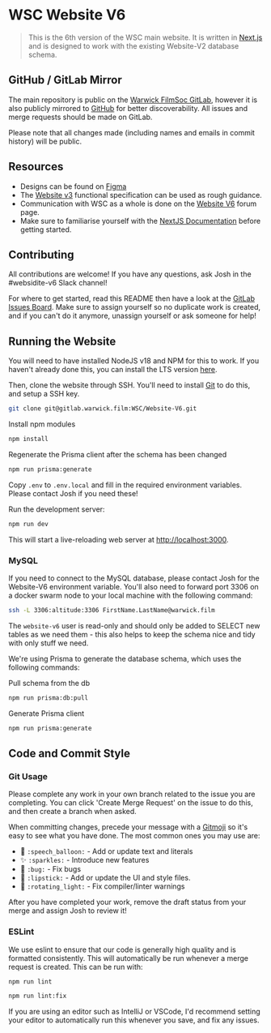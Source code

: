 # WSC Website V6
> This is the 6th version of the WSC main website. It is written in [Next.js](https://nextjs.org/) and is designed to work with the existing Website-V2 database schema.

## GitHub / GitLab Mirror
The main repository is public on the [Warwick FilmSoc GitLab](https://gitlab.warwick.film/WSC/Website-V6), however it is also publicly mirrored to [GitHub](https://github.com/WarwickFilmSoc/Website-V6) for better discoverability. All issues and merge requests should be made on GitLab.

Please note that all changes made (including names and emails in commit history) will be public.

## Resources
* Designs can be found on [Figma](https://www.figma.com/file/zXtnJxRgcaZmosPbCUGbGF/Website-V6?type=design&node-id=176-1667&mode=design&t=7zVnAXb6QF788p3H-0)
* The [Website v3](https://wiki.warwick.film/wiki/Functional_Spec_(Website_Version_3)) functional specification can be used as rough guidance.
* Communication with WSC as a whole is done on the [Website V6](https://discourse.warwick.film/t/website-v6/6548) forum page.
* Make sure to familiarise yourself with the [NextJS Documentation](https://nextjs.org/docs) before getting started.

## Contributing
All contributions are welcome! If you have any questions, ask Josh in the #websidite-v6 Slack channel!

For where to get started, read this README then have a look at the [GitLab Issues Board](https://gitlab.warwick.film/WSC/Website-V6/-/issues). Make sure to assign yourself so no duplicate work is created, and if you can't do it anymore, unassign yourself or ask someone for help!

## Running the Website
You will need to have installed NodeJS v18 and NPM for this to work. If you haven't already done this, you can install the LTS version [here](https://nodejs.org/en/download).

Then, clone the website through SSH. You'll need to install [Git](https://git-scm.com/downloads) to do this, and setup a SSH key.
```bash
git clone git@gitlab.warwick.film:WSC/Website-V6.git
```

Install npm modules
```bash
npm install
```

Regenerate the Prisma client after the schema has been changed
```bash
npm run prisma:generate
```

Copy `.env` to `.env.local` and fill in the required environment variables. Please contact Josh if you need these!

Run the development server:
```bash
npm run dev
```

This will start a live-reloading web server at [http://localhost:3000](http://localhost:3000).

### MySQL
If you need to connect to the MySQL database, please contact Josh for the Website-V6 environment variable. You'll also need to forward port 3306 on a docker swarm node to your local machine with the following command:
```bash
ssh -L 3306:altitude:3306 FirstName.LastName@warwick.film
```


The `website-v6` user is read-only and should only be added to SELECT new tables as we need them - this also helps to keep the schema nice and tidy with only stuff we need. 

We're using Prisma to generate the database schema, which uses the following commands:

Pull schema from the db
```bash
npm run prisma:db:pull
```

Generate Prisma client
```bash
npm run prisma:generate
```

## Code and Commit Style
### Git Usage
Please complete any work in your own branch related to the issue you are completing. You can click 'Create Merge Request' on the issue to do this, and then create a branch when asked.

When committing changes, precede your message with a [Gitmoji](https://gitmoji.dev/) so it's easy to see what you have done. The most common ones you may use are:
* 💬 `:speech_balloon:` - Add or update text and literals
* ✨ `:sparkles:` - Introduce new features
* 🐛 `:bug:` - Fix bugs
* 💄 `:lipstick:` - Add or update the UI and style files.
* 🚨 `:rotating_light:` - Fix compiler/linter warnings

After you have completed your work, remove the draft status from your merge and assign Josh to review it!

### ESLint
We use eslint to ensure that our code is generally high quality and is formatted consistently. This will automatically be run whenever a merge request is created. This can be run with:
```bash
npm run lint
```

```bash
npm run lint:fix
```

If you are using an editor such as IntelliJ or VSCode, I'd recommend setting your editor to automatically run this whenever you save, and fix any issues.